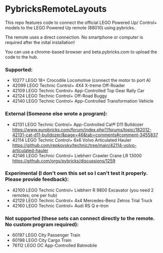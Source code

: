 # PybricksRemoteLayouts
This repo features code to connect the official LEGO Powered Up/ Control+ models to the LEGO Powered Up remote (88010) using pybricks.

The remote uses a direct connection. No smartphone or computer is required after the inital installation!

You can use a chrome-based browser and beta.pybricks.com to upload the code to the hub.

### Supported:
* 10277 LEGO 18+ Crocodile Locomotive (connect the motor to port A)
* 42099 LEGO Technic Control+ 4X4 X-treme Off-Roader
* 42109 LEGO Technic Control+ App-Controlled Top Gear Rally Car
* 42124 LEGO Technic Control+ Off-Road Buggy
* 42140 LEGO Technic Control+ App-Controlled Transformation Vehicle

### External (Someone else wrote a program):
* 42131 LEGO Technic Control+ App-Controlled Cat® D11 Bulldozer
https://www.eurobricks.com/forum/index.php?/forums/topic/182012-42131-cat-d11-bulldozer/&page=46&tab=comments#comment-3455837
* 42114 LEGO Technic Control+ 6x6 Volvo Articulated Hauler
https://github.com/repkovsky/technic/tree/main/42114-volvo-articulated-hauler
* 42146 LEGO Technic Control+ Liebherr Crawler Crane LR 13000
https://github.com/orgs/pybricks/discussions/1259

### Experimental (I don't own this set so I can't test it properly. Please provide feedback):
* 42100 LEGO Technic Control+ Liebherr R 9800 Excavator (you need 2 remotes; one per hub)
* 42129 LEGO Technic Control+ 4x4 Mercedes-Benz Zetros Trial Truck
* 42160 LEGO Technic Control+ Audi RS Q e-tron

### Not supported (these sets can connect directly to the remote. No custom program required):
* 60197 LEGO City Passenger Train
* 60198 LEGO City Cargo Train
* 76112 LEGO DC App-Controlled Batmobile
